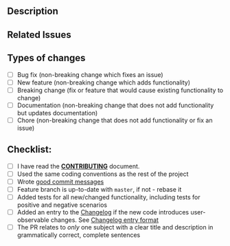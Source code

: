## Description
<!--- Describe your changes in detail, what problems does it solve? See [How to Write a Git Commit Message](https://chris.beams.io/posts/git-commit/) for tips on writing a good commit message -->

## Related Issues
<!--- If you are suggesting a new feature or change, please create an issue first -->
<!--- Add a link to all corresponding Github issues here, using any [appropriate keywords](https://help.github.com/en/articles/closing-issues-using-keywords) as appropriate -->

## Types of changes
<!--- What types of changes does your code introduce? Put an `x` in all the boxes that apply: -->
- [ ] Bug fix (non-breaking change which fixes an issue)
- [ ] New feature (non-breaking change which adds functionality)
- [ ] Breaking change (fix or feature that would cause existing functionality to change)
- [ ] Documentation (non-breaking change that does not add functionality but updates documentation)
- [ ] Chore (non-breaking change that does not add functionality or fix an issue)

## Checklist:
<!--- Go over all the following points, and put an `x` in all the boxes that apply. -->
<!--- If you're unsure about any of these, don't hesitate to ask. We're here to help! -->
- [ ] I have read the [**CONTRIBUTING**](https://github.com/markdownlint/markdownlint/blob/master/CONTRIBUTING.md) document.
- [ ] Used the same coding conventions as the rest of the project
- [ ] Wrote [good commit messages](https://chris.beams.io/posts/git-commit/)
- [ ] Feature branch is up-to-date with `master`, if not - rebase it
- [ ] Added tests for all new/changed functionality, including tests for positive and negative scenarios
- [ ] Added an entry to the [Changelog](https://github.com/markdownlint/markdownlint/blob/master/CHANGELOG.md) if the new code introduces user-observable changes. See [Changelog entry format](https://github.com/markdownlint/markdownlint/blob/master/CONTRIBUTING.md#changelog-entry-format)
- [ ] The PR relates to *only* one subject with a clear title and description in grammatically correct, complete sentences
